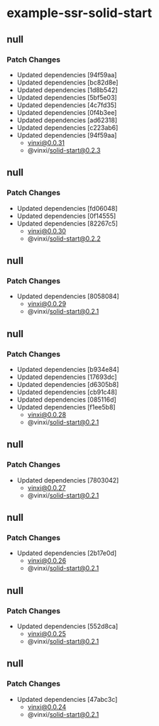 # example-ssr-solid-start

## null

### Patch Changes

- Updated dependencies [94f59aa]
- Updated dependencies [bc82d8e]
- Updated dependencies [1d8b542]
- Updated dependencies [5bf5e03]
- Updated dependencies [4c7fd35]
- Updated dependencies [0f4b3ee]
- Updated dependencies [ad62318]
- Updated dependencies [c223ab6]
- Updated dependencies [94f59aa]
  - vinxi@0.0.31
  - @vinxi/solid-start@0.2.3

## null

### Patch Changes

- Updated dependencies [fd06048]
- Updated dependencies [0f14555]
- Updated dependencies [82267c5]
  - vinxi@0.0.30
  - @vinxi/solid-start@0.2.2

## null

### Patch Changes

- Updated dependencies [8058084]
  - vinxi@0.0.29
  - @vinxi/solid-start@0.2.1

## null

### Patch Changes

- Updated dependencies [b934e84]
- Updated dependencies [17693dc]
- Updated dependencies [d6305b8]
- Updated dependencies [cb91c48]
- Updated dependencies [085116d]
- Updated dependencies [f1ee5b8]
  - vinxi@0.0.28
  - @vinxi/solid-start@0.2.1

## null

### Patch Changes

- Updated dependencies [7803042]
  - vinxi@0.0.27
  - @vinxi/solid-start@0.2.1

## null

### Patch Changes

- Updated dependencies [2b17e0d]
  - vinxi@0.0.26
  - @vinxi/solid-start@0.2.1

## null

### Patch Changes

- Updated dependencies [552d8ca]
  - vinxi@0.0.25
  - @vinxi/solid-start@0.2.1

## null

### Patch Changes

- Updated dependencies [47abc3c]
  - vinxi@0.0.24
  - @vinxi/solid-start@0.2.1
